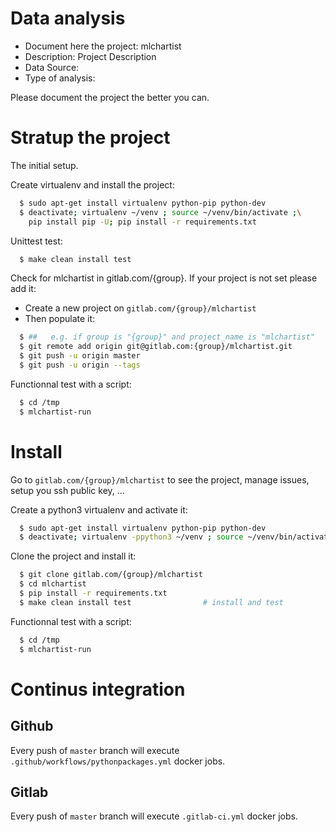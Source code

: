 # Data analysis
- Document here the project: mlchartist
- Description: Project Description
- Data Source:
- Type of analysis:

Please document the project the better you can.

# Stratup the project

The initial setup.

Create virtualenv and install the project:
```bash
  $ sudo apt-get install virtualenv python-pip python-dev
  $ deactivate; virtualenv ~/venv ; source ~/venv/bin/activate ;\
    pip install pip -U; pip install -r requirements.txt
```

Unittest test:
```bash
  $ make clean install test
```

Check for mlchartist in gitlab.com/{group}.
If your project is not set please add it:

- Create a new project on `gitlab.com/{group}/mlchartist`
- Then populate it:

```bash
  $ ##   e.g. if group is "{group}" and project_name is "mlchartist"
  $ git remote add origin git@gitlab.com:{group}/mlchartist.git
  $ git push -u origin master
  $ git push -u origin --tags
```

Functionnal test with a script:
```bash
  $ cd /tmp
  $ mlchartist-run
```
# Install
Go to `gitlab.com/{group}/mlchartist` to see the project, manage issues,
setup you ssh public key, ...

Create a python3 virtualenv and activate it:
```bash
  $ sudo apt-get install virtualenv python-pip python-dev
  $ deactivate; virtualenv -ppython3 ~/venv ; source ~/venv/bin/activate
```

Clone the project and install it:
```bash
  $ git clone gitlab.com/{group}/mlchartist
  $ cd mlchartist
  $ pip install -r requirements.txt
  $ make clean install test                # install and test
```
Functionnal test with a script:
```bash
  $ cd /tmp
  $ mlchartist-run
``` 

# Continus integration
## Github 
Every push of `master` branch will execute `.github/workflows/pythonpackages.yml` docker jobs.
## Gitlab
Every push of `master` branch will execute `.gitlab-ci.yml` docker jobs.
